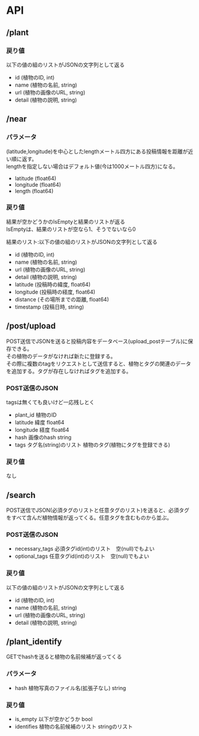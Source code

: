 # API

## /plant
### 戻り値
以下の値の組のリストがJSONの文字列として返る
- id (植物のID, int)
- name (植物の名前, string)
- url (植物の画像のURL, string)
- detail (植物の説明, string)

## /near
### パラメータ
(latitude,longitude)を中心としたlengthメートル四方にある投稿情報を距離が近い順に返す。  
lengthを指定しない場合はデフォルト値(今は1000メートル四方)になる。
- latitude (float64)
- longitude (float64)
- length (float64)

### 戻り値
結果が空かどうかのIsEmptyと結果のリストが返る  
IsEmptyは、結果のリストが空なら1、そうでないなら0  

結果のリスト:以下の値の組のリストがJSONの文字列として返る
- id (植物のID, int)
- name (植物の名前, string)
- url (植物の画像のURL, string)
- detail (植物の説明, string)
- latitude (投稿時の緯度, float64)
- longitude (投稿時の経度, float64)
- distance (その場所までの距離, float64)
- timestamp (投稿日時, string)

## /post/upload
POST送信でJSONを送ると投稿内容をデータベース(upload_postテーブル)に保存できる。  
その植物のデータがなければ新たに登録する。  
その際に複数のtagをリクエストとして送信すると、植物とタグの関連のデータを追加する。タグが存在しなければタグを追加する。  

### POST送信のJSON
tagsは無くても良いけど一応残しとく
- plant_id 植物のID
- latitude 緯度 float64
- longitude 経度 float64
- hash 画像のhash string
- tags タグ名(string)のリスト 植物のタグ(植物にタグを登録できる)

### 戻り値
なし

## /search
POST送信でJSON(必須タグのリストと任意タグのリスト)を送ると、必須タグをすべて含んだ植物情報が返ってくる。任意タグを含むものから並ぶ。

### POST送信のJSON
- necessary_tags 必須タグid(int)のリスト　空(null)でもよい
- optional_tags 任意タグid(int)のリスト　空(null)でもよい

### 戻り値
以下の値の組のリストがJSONの文字列として返る
- id (植物のID, int)
- name (植物の名前, string)
- url (植物の画像のURL, string)
- detail (植物の説明, string)

## /plant_identify
GETでhashを送ると植物の名前候補が返ってくる

### パラメータ
- hash 植物写真のファイル名(拡張子なし) string

### 戻り値
- is_empty 以下が空かどうか bool
- identifies 植物の名前候補のリスト stringのリスト
